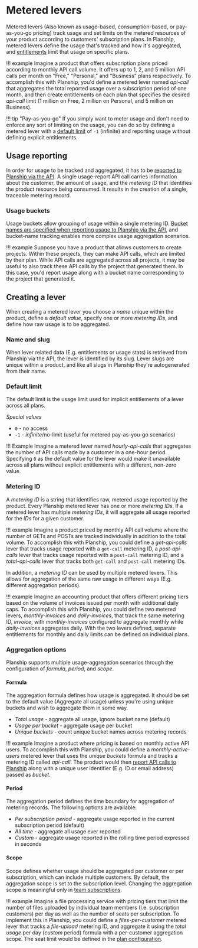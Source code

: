 # Metered levers

Metered levers (Also known as usage-based, consumption-based, or pay-as-you-go pricing) track usage and set limits on the metered resources of your product according to customers' subscription plans. In Planship, metered levers define the usage that's tracked and how it's aggregated, and [entitlements](plans.md#entitlements) limit that usage on specific plans.

!!! example
    Imagine a product that offers subscription plans priced according to monthly API call volume. It offers up to 1, 2, and 5 million API calls per month on "Free," "Personal," and "Business" plans respectively. To accomplish this with Planship, you'd define a metered lever named *api-call* that aggregates the total reported usage over a subscription period of one month, and then create entitlements on each plan that specifies the desired *api-call* limit (1 million on Free, 2 million on Personal, and 5 million on Business).

!!! tip "Pay-as-you-go"
    If you simply want to meter usage and don't need to enforce any sort of limiting on the usage, you can do so by defining a metered lever with a [default limit](metered-levers.md#default-limit) of `-1` (infinite) and reporting usage without defining explicit entitlements.

## Usage reporting

In order for usage to be tracked and aggregated, it has to be [reported to Planship via the API](../integration/usage.md#report-usage). A single usage-report API call carries information about the customer, the amount of usage, and the *metering ID* that identifies the product resource being consumed. It results in the creation of a single, traceable metering record.

### Usage buckets

Usage buckets allow grouping of usage within a single metering ID. [Bucket names are specified when reporting usage to Planship via the API](../integration/usage.md#reporting-bucketed-usage), and bucket-name tracking enables more complex usage aggregation scenarios.

!!! example
    Suppose you have a product that allows customers to create projects. Within these projects, they can make API calls, which are limited by their plan. While API calls are aggregated across all projects, it may be useful to also track these API calls by the project that generated them. In this case, you'd report usage along with a bucket name corresponding to the project that generated it.

## Creating a lever

When creating a metered lever you choose a *name* unique within the product, define a *default value*, specify one or more *metering IDs*, and define how raw usage is to be aggregated.

### Name and slug

When lever related data (E.g. entitlements or usage stats) is retrieved from Planship via the API, the lever is identified by its slug. Lever slugs are unique within a product, and like all slugs in Planship they're autogenerated from their name.

### Default limit

The default limit is the usage limit used for implicit entitlements of a lever across all plans.

_Special values_

 * `0` - no access
 * `-1` - _infinite_/no-limit (useful for metered pay-as-you-go scenarios)

!!! Example
    Imagine a metered lever named *hourly-api-calls* that aggregates the number of API calls made by a customer in a one-hour period. Specifying `0` as the default value for the lever would make it unavailable across all plans without explicit entitlements with a different, non-zero value.


### Metering ID

A *metering ID* is a string that identifies raw, metered usage reported by the product. Every Planship metered lever has one or more *metering IDs*. If a metered lever has multiple *metering IDs*, it will aggregate all usage reported for the *IDs* for a given customer.

!!! example
    Imagine a product priced by monthly API call volume where the number of GETs and POSTs are tracked individually in addition to the total volume. To accomplish this with Planship, you could define a *get-api-calls* lever that tracks usage reported with a `get-call` metering ID, a *post-api-calls* lever that tracks usage reported with a `post-call` metering ID, and a *total-api-calls* lever that tracks both `get-call` and `post-call` metering IDs.

In addition, a *metering ID* can be used by multiple metered levers. This allows for aggregation of the same raw usage in different ways (E.g. different aggregation periods).

!!! example
    Imagine an accounting product that offers different pricing tiers based on the volume of invoices issued per month with additional daily caps. To accomplish this with Planship, you could define two metered levers, *monthly-invoices* and *daily-invoices*, that track the same metering ID, *invoice*, with *monthly-invoices* configured to aggregate monthly while *daily-invoices* aggregates daily. With the two levers defined, separate entitlements for monthly and daily limits can be defined on individual plans.

### Aggregation options

Planship supports multiple usage-aggregation scenarios through the configuration of *formula*, *period*, and *scope*.

#### Formula

The aggregation formula defines how usage is aggregated. It should be set to the default value (Aggregate all usage) unless you're using unique buckets and wish to aggregate them in some way.

- *Total usage* - aggregate all usage, ignore bucket name (default)
- *Usage per bucket* - aggregate usage per bucket
- *Unique buckets* - count unique bucket names across metering records

!!! example
    Imagine a product where pricing is based on monthly active API users. To accomplish this with Planship, you could define a *monthly-active-users* metered lever that uses the *unique buckets* formula and tracks a metering ID called *api-call*. The product would then [report API calls to Planship](../integration/usage.md#reporting-bucketed-usage) along with a unique user identifier (E.g. ID or email address) passed as *bucket*.

#### Period

The aggregation period defines the time boundary for aggregation of metering records. The following options are available:

- *Per subscription period* - aggregate usage reported in the current subscription period (default)
- *All time* - aggregate all usage ever reported
- *Custom* - aggregate usage reported in the rolling time period expressed in seconds

#### Scope

Scope defines whether usage should be aggregated per customer or per subscription, which can include multiple customers. By default, the aggregation scope is set to the subscription level. Changing the aggregation scope is meaningful only in [team subscriptions](plans.md#individual-vs-team-subscriptions).

!!! example
    Imagine a file processing service with pricing tiers that limit the number of files uploaded by individual team members (I.e. subscription customers) per day as well as the number of seats per subscription. To implement this in Planship, you could define a _files-per-customer_ metered lever that tracks a *file-upload* metering ID, and aggregate it using the _total usage_ per day (_custom_ period) formula with a per-customer aggregation scope. The seat limit would be defined in the [plan configuration](plans.md#subscriber-limits-teams-and-seats).
